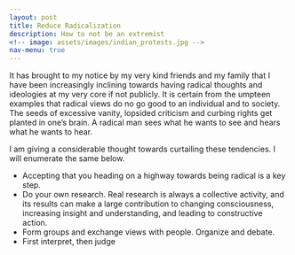 ```yaml
---
layout: post
title: Reduce Radicalization 
description: How to not be an extremist
<!-- image: assets/images/indian_protests.jpg -->
nav-menu: true
---
```



It has brought to my notice by my very kind friends and my family that I have been increasingly inclining towards having radical thoughts and ideologies at my very core if not publicly. It is certain from the umpteen examples that radical views do no go good to an individual and to society. The seeds of excessive vanity, lopsided criticism and curbing rights get planted in one’s brain. A radical man sees what he wants to see and hears what he wants to hear.

I am giving a considerable thought towards curtailing these tendencies. I will enumerate the same below. 

- Accepting that you heading on a highway towards being radical is a key step.
- Do your own research. Real research is always a collective activity, and its results can make a large contribution to changing consciousness, increasing insight and understanding, and leading to constructive action. 
- Form groups and exchange views with people. Organize and debate.
- First interpret, then judge
<!-- How to report? -->